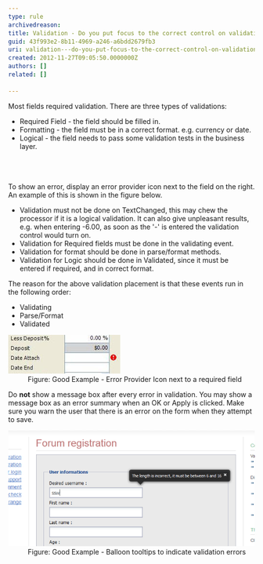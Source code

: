 ```yaml
---
type: rule
archivedreason: 
title: Validation - Do you put focus to the correct control on validation error?
guid: 43f993e2-8b11-4969-a246-a6bdd2679fb3
uri: validation---do-you-put-focus-to-the-correct-control-on-validation-error
created: 2012-11-27T09:05:50.0000000Z
authors: []
related: []

---
```



<div>Most fields required validation. There are three types of validations:</div>
<ul><li>Required Field - the field should be filled in.</li>
<li>Formatting - the field must be in a correct format. e.g. currency or date. </li>
<li>Logical - the field needs to pass some validation tests in the business layer. </li></ul>
<br><excerpt class='endintro'></excerpt><br>
​<div>To show an error, display an error provider icon next to the field on the right. An example of this is shown in the figure below.<br></div>
<ul><li>Validation must not be done on TextChanged, this may chew the processor if it is a logical validation. It can also give unpleasant results, e.g. when entering -6.00, as soon as the '-' is entered the validation control would turn on.</li>
<li>Validation for Required fields must be done in the validating event.</li>
<li>Validation for format should be done in parse/format methods.</li>
<li>Validation for Logic should be done in Validated, since it must be entered if required, and in correct format.</li></ul>
<div>The reason for the above validation placement is that these events run in the following order:</div>
<ul><li>Validating</li>
<li>Parse/Format</li>
<li>Validated</li></ul>
<dl class="goodImage"><dt><img alt="Centrix - Error Provider" src="../../assets/ErrorProviderIconExample.jpg" /></dt>
<dd>Figure: Good Example - Error Provider Icon next to a required field</dd></dl>
<div>Do <strong>not</strong> show a message box after every error in validation. You may show a message box as an error summary when an OK or Apply is clicked. Make sure you warn the user that there is an error on the form when they attempt to save.</div>
<dl class="goodImage"><dt><img alt="Centrix - Error Provider" src="../../assets/ValidationBalloon.png" /></dt>
<dd>Figure: Good Example - Balloon tooltips to indicate validation errors</dd></dl>



